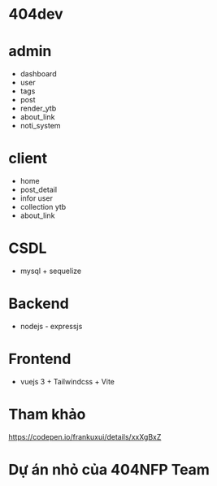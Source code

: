 # 404dev

# admin
+ dashboard
+ user
+ tags
+ post
+ render_ytb
+ about_link
+ noti_system

# client
+ home
+ post_detail
+ infor user
+ collection ytb
+ about_link 

# CSDL 
+ mysql + sequelize
# Backend
+ nodejs - expressjs
# Frontend
+ vuejs 3 + Tailwindcss + Vite

# Tham khảo
https://codepen.io/frankuxui/details/xxXgBxZ
# Dự án nhỏ của 404NFP Team
